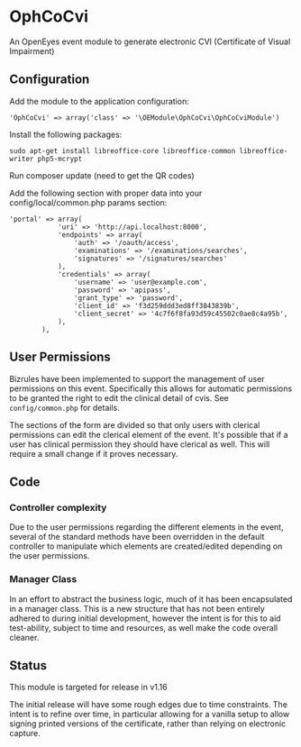 # OphCoCvi

An OpenEyes event module to generate electronic CVI (Certificate of Visual Impairment)

## Configuration

Add the module to the application configuration:

    'OphCoCvi' => array('class' => '\OEModule\OphCoCvi\OphCoCviModule')

Install the following packages:

    sudo apt-get install libreoffice-core libreoffice-common libreoffice-writer php5-mcrypt

Run composer update (need to get the QR codes)

Add the following section with proper data into your config/local/common.php params section:

    'portal' => array(
                'uri' => 'http://api.localhost:8000',
                'endpoints' => array(
                    'auth' => '/oauth/access',
                    'examinations' => '/examinations/searches',
                    'signatures' => '/signatures/searches'
                ),
                'credentials' => array(
                    'username' => 'user@example.com',
                    'password' => 'apipass',
                    'grant_type' => 'password',
                    'client_id' => 'f3d259ddd3ed8ff3843839b',
                    'client_secret' => '4c7f6f8fa93d59c45502c0ae8c4a95b',
                ),
            ),

## User Permissions

Bizrules have been implemented to support the management of user permissions on this event. Specifically this allows for automatic permissions to be granted the right to edit the clinical detail of cvis. See ```config/common.php``` for details.

The sections of the form are divided so that only users with clerical permissions can edit the clerical element of the event. It's possible that if a user has clinical permission they should have clerical as well. This will require a small change if it proves necessary.

## Code

### Controller complexity

Due to the user permissions regarding the different elements in the event, several of the standard methods have been overridden in the default controller to manipulate which elements are created/edited depending on the user permissions.

### Manager Class

In an effort to abstract the business logic, much of it has been encapsulated in a manager class. This is a new structure that has not been entirely adhered to during initial development, however the intent is for this to aid test-ability, subject to time and resources, as well make the code overall cleaner.

## Status

This module is targeted for release in v1.16

The initial release will have some rough edges due to time constraints. The intent is to refine over time, in particular allowing for a vanilla setup to allow signing printed versions of the certificate, rather than relying on electronic capture.
